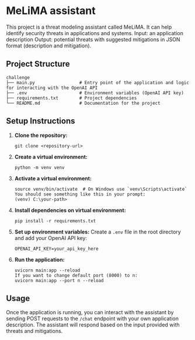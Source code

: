 # MeLiMA assistant
This project is a threat modeling assistant called MeLiMA. 
It can help identify security threats in applications and systems. 
Input: an application description 
Output: potential threats with suggested mitigations in JSON format (description and mitigation).

## Project Structure

```
challenge
├── main.py                 # Entry point of the application and logic for interacting with the OpenAI API
├── .env                    # Environment variables (OpenAI API key)
├── requirements.txt        # Project dependencies
└── README.md               # Documentation for the project
```

## Setup Instructions

1. **Clone the repository:**
   ```
   git clone <repository-url>
   ```

2. **Create a virtual environment:**
   ```
   python -m venv venv
   ```

3. **Activate a virtual environment:**
   ```
   source venv/bin/activate  # On Windows use `venv\Scripts\activate`
   You should see something like this in your prompt:
   (venv) C:\your-path>
   ```

4. **Install dependencies on virtual environment:**
   ```
   pip install -r requirements.txt
   ```

5. **Set up environment variables:**
   Create a `.env` file in the root directory and add your OpenAI API key:
   ```
   OPENAI_API_KEY=your_api_key_here
   ```

6. **Run the application:**
   ```
   uvicorn main:app --reload
   If you want to change default port (8000) to n:
   uvicorn main:app --port n --reload
   ```

## Usage

Once the application is running, you can interact with the assistant by sending POST requests to the `/chat` endpoint with your own application description. 
The assistant will respond based on the input provided with threats and mitigations.

